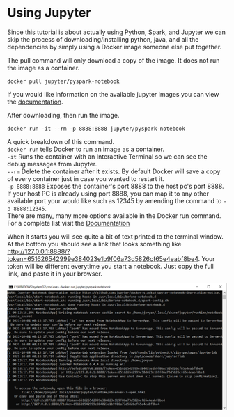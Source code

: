 # Using Jupyter
Since this tutorial is about actually using Python, Spark, and Jupyter
we can skip the process of downloading/installing python, java, and all
the dependencies by simply using a Docker image someone else put together.


The pull command will only download a copy of the image.  It does not run 
the image as a container.
```
docker pull jupyter/pyspark-notebook
```
If you would like information on the available jupyter images you can view the [documentation](https://jupyter-docker-stacks.readthedocs.io/en/latest/index.html).

After downloading, then run the image.

```
docker run -it --rm -p 8888:8888 jupyter/pyspark-notebook
```
A quick breakdown of this command.
<br />```docker run``` tells Docker to run an image as a container.
<br />```-it``` Runs the container with an Interactive Terminal so we can see the debug messages from Jupyter.
<br />```--rm``` Delete the container after it exists.  By default Docker will save a copy of every container just in case you wanted to restart it.
<br />```-p 8888:8888``` Exposes the container's port 8888 to the host pc's port 8888.  If your host PC is already using port 8888, you can map it to any other available port your would like such as 12345 by amending the command to ```-p 8888:12345```.
<br />There are many, many more options available in the Docker run command.  For a complete list visit the [Documentation](https://docs.docker.com/engine/reference/commandline/run/)

When it starts you will see quite a bit of text printed to the terminal window.  At the bottom you should see a link that looks something like http://127.0.0.1:8888/?token=651626542999e384023e1b9f06a73d5826cf65e4eabf8be4.  Your token will be different everytime you start a notebook.  Just copy the full link, and paste it in your browser.

![img_2.png](img_2.png)